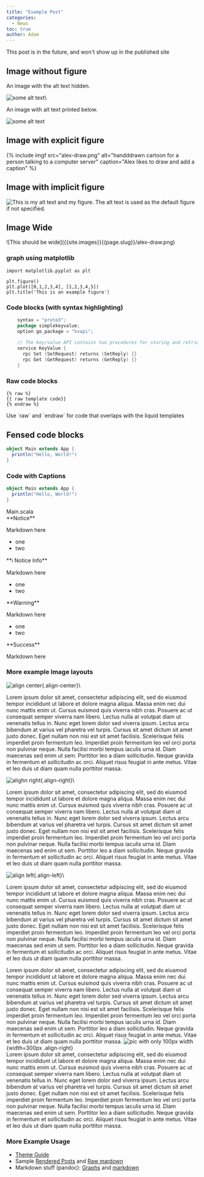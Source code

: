 ```yaml
---
title: "Example Post"
categories:
  - News
toc: true
author: Adam
---
```


This post is in the future, and won't show up in the published site

## Image without figure

An image with the alt text hidden.

![some alt text]({{site.images}}{{page.slug}}/alex-draw.png)\

An image with alt text printed below.

![some alt text]({{site.images}}{{page.slug}}/alex-draw.png)

## Image with explicit figure

{% include imgf src="alex-draw.png" alt="handddrawn cartoon for a person talking to a computer server" caption="Alex likes to draw and add a caption" %}

## Image with implicit figure

![This is my alt text and my figure. The alt text is used as the default figure if not specified.]({{site.images}}{{page.slug}}/alex-draw.png)

## Image Wide

<div class="wide">
![This should be wide]({{site.images}}{{page.slug}}/alex-draw.png)
</div>

### graph using matplotlib

``` matplotlib
import matplotlib.pyplot as plt

plt.figure()
plt.plot([0,1,2,3,4], [1,2,3,4,5])
plt.title('This is an example figure')
```

### Code blocks (with syntax highlighting)

``` go
    syntax = "proto3";
    package simplekeyvalue;
    option go_package = "kvapi";
    
    // The key/value API contains two procedures for storing and retrieving data
    service KeyValue {
      rpc Set (SetRequest) returns (SetReply) {}
      rpc Get (GetRequest) returns (GetReply) {}
    }
```

### Raw code blocks

```
{% raw %}
{{ raw template code}}
{% endraw %}
```

<figcaption>Use `raw` and `endraw` for code that overlaps with the liquid templates</figcaption>

## Fensed code blocks

~~~ scala
object Main extends App {
  println("Hello, World!")
}
~~~

### Code with Captions

``` scala
object Main extends App {
  println("Hello, World!")
}
```

<figcaption>Main.scala</figcaption>

<div class="notice">
**Notice**

Markdown here

- one
- two

</div>

<div class="notice--info">
**ℹ️  Notice Info**

Markdown here

- one
- two

</div>

<div class="notice--warning">
**Warning**

Markdown here

- one
- two

</div>

<div class="notice--success">
**Success**

Markdown here
</div>

### More example Image layouts

![align center](/blog/assets/images/authors/coreylarson.jpg){.align-center}\

Lorem ipsum dolor sit amet, consectetur adipiscing elit, sed do eiusmod tempor incididunt ut labore et dolore magna aliqua. Massa enim nec dui nunc mattis enim ut. Cursus euismod quis viverra nibh cras. Posuere ac ut consequat semper viverra nam libero. Lectus nulla at volutpat diam ut venenatis tellus in. Nunc eget lorem dolor sed viverra ipsum. Lectus arcu bibendum at varius vel pharetra vel turpis. Cursus sit amet dictum sit amet justo donec. Eget nullam non nisi est sit amet facilisis. Scelerisque felis imperdiet proin fermentum leo. Imperdiet proin fermentum leo vel orci porta non pulvinar neque. Nulla facilisi morbi tempus iaculis urna id. Diam maecenas sed enim ut sem. Porttitor leo a diam sollicitudin. Neque gravida in fermentum et sollicitudin ac orci. Aliquet risus feugiat in ante metus. Vitae et leo duis ut diam quam nulla porttitor massa.

![alighn right](/blog/assets/images/authors/coreylarson.jpg){.align-right}\

Lorem ipsum dolor sit amet, consectetur adipiscing elit, sed do eiusmod tempor incididunt ut labore et dolore magna aliqua. Massa enim nec dui nunc mattis enim ut. Cursus euismod quis viverra nibh cras. Posuere ac ut consequat semper viverra nam libero. Lectus nulla at volutpat diam ut venenatis tellus in. Nunc eget lorem dolor sed viverra ipsum. Lectus arcu bibendum at varius vel pharetra vel turpis. Cursus sit amet dictum sit amet justo donec. Eget nullam non nisi est sit amet facilisis. Scelerisque felis imperdiet proin fermentum leo. Imperdiet proin fermentum leo vel orci porta non pulvinar neque. Nulla facilisi morbi tempus iaculis urna id. Diam maecenas sed enim ut sem. Porttitor leo a diam sollicitudin. Neque gravida in fermentum et sollicitudin ac orci. Aliquet risus feugiat in ante metus. Vitae et leo duis ut diam quam nulla porttitor massa.

![align left](/blog/assets/images/authors/coreylarson.jpg){.align-left}\

Lorem ipsum dolor sit amet, consectetur adipiscing elit, sed do eiusmod tempor incididunt ut labore et dolore magna aliqua. Massa enim nec dui nunc mattis enim ut. Cursus euismod quis viverra nibh cras. Posuere ac ut consequat semper viverra nam libero. Lectus nulla at volutpat diam ut venenatis tellus in. Nunc eget lorem dolor sed viverra ipsum. Lectus arcu bibendum at varius vel pharetra vel turpis. Cursus sit amet dictum sit amet justo donec. Eget nullam non nisi est sit amet facilisis. Scelerisque felis imperdiet proin fermentum leo. Imperdiet proin fermentum leo vel orci porta non pulvinar neque. Nulla facilisi morbi tempus iaculis urna id. Diam maecenas sed enim ut sem. Porttitor leo a diam sollicitudin. Neque gravida in fermentum et sollicitudin ac orci. Aliquet risus feugiat in ante metus. Vitae et leo duis ut diam quam nulla porttitor massa.

Lorem ipsum dolor sit amet, consectetur adipiscing elit, sed do eiusmod tempor incididunt ut labore et dolore magna aliqua. Massa enim nec dui nunc mattis enim ut. Cursus euismod quis viverra nibh cras. Posuere ac ut consequat semper viverra nam libero. Lectus nulla at volutpat diam ut venenatis tellus in. Nunc eget lorem dolor sed viverra ipsum. Lectus arcu bibendum at varius vel pharetra vel turpis. Cursus sit amet dictum sit amet justo donec. Eget nullam non nisi est sit amet facilisis. Scelerisque felis imperdiet proin fermentum leo. Imperdiet proin fermentum leo vel orci porta non pulvinar neque. Nulla facilisi morbi tempus iaculis urna id. Diam maecenas sed enim ut sem. Porttitor leo a diam sollicitudin. Neque gravida in fermentum et sollicitudin ac orci. Aliquet risus feugiat in ante metus. Vitae et leo duis ut diam quam nulla porttitor massa.
![pic with only 100px width]({{site.images}}{{page.slug}}/alex-draw.png){width=300px .align-right}\
Lorem ipsum dolor sit amet, consectetur adipiscing elit, sed do eiusmod tempor incididunt ut labore et dolore magna aliqua. Massa enim nec dui nunc mattis enim ut. Cursus euismod quis viverra nibh cras. Posuere ac ut consequat semper viverra nam libero. Lectus nulla at volutpat diam ut venenatis tellus in. Nunc eget lorem dolor sed viverra ipsum. Lectus arcu bibendum at varius vel pharetra vel turpis. Cursus sit amet dictum sit amet justo donec. Eget nullam non nisi est sit amet facilisis. Scelerisque felis imperdiet proin fermentum leo. Imperdiet proin fermentum leo vel orci porta non pulvinar neque. Nulla facilisi morbi tempus iaculis urna id. Diam maecenas sed enim ut sem. Porttitor leo a diam sollicitudin. Neque gravida in fermentum et sollicitudin ac orci. Aliquet risus feugiat in ante metus. Vitae et leo duis ut diam quam nulla porttitor massa.

### More Example Usage

- [Theme Guide](https://mmistakes.github.io/minimal-mistakes/docs/quick-start-guide/)
- Sample [Rendered Posts](https://mmistakes.github.io/minimal-mistakes/year-archive/) and [Raw mardown](https://github.com/mmistakes/minimal-mistakes/tree/d6444412c63aea5e47241ef536509fb1bfef4830/docs/_posts)
- Markdown stuff (pandoc): [Graphs](https://laurentrdc.github.io/pandoc-plot/) and [markdown](https://pandoc.org/MANUAL.html#pandocs-markdown)
